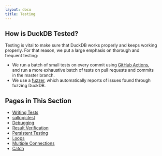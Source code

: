 ```yaml
---
layout: docu
title: Testing
---
```


## How is DuckDB Tested?

Testing is vital to make sure that DuckDB works properly and keeps working properly. For that reason, we put a large emphasis on thorough and frequent testing:
* We run a batch of small tests on every commit using [GitHub Actions](https://github.com/duckdb/duckdb/actions), and run a more exhaustive batch of tests on pull requests and commits in the master branch.
* We use a [fuzzer](https://github.com/duckdb/duckdb-fuzzer), which automatically reports of issues found through fuzzing DuckDB.

## Pages in This Section

* [Writing Tests](writing_tests)
* [sqllogictest](sqllogictest/intro)
* [Debugging](sqllogictest/debugging)
* [Result Verification](sqllogictest/result_verification)
* [Persistent Testing](sqllogictest/persistent_testing)
* [Loops](sqllogictest/loops)
* [Multiple Connections](sqllogictest/multiple_connections)
* [Catch](sqllogictest/catch)
